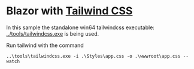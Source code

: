 # Blazor with [Tailwind CSS](https://tailwindcss.com/)

In this sample the standalone win64 tailwindcss executable: [../tools/tailwindcss.exe](../tools/) is being used.

Run tailwind with the command

```
..\tools\tailwindcss.exe -i .\Styles\app.css -o .\wwwroot\app.css --watch
```
